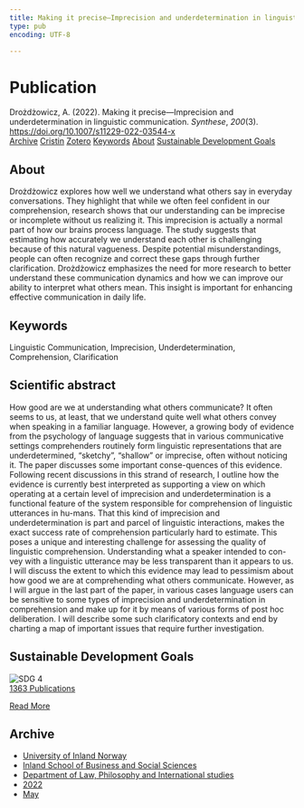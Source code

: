 ```yaml
---
title: Making it precise—Imprecision and underdetermination in linguistic communication
type: pub
encoding: UTF-8

---
```

<h1>Publication</h1>
<article id="csl-bib-container-RGEH34NW" class="csl-bib-container">
  <div class="csl-bib-body"> <div class="csl-entry">Drożdżowicz, A. (2022). Making it precise—Imprecision and underdetermination in linguistic communication. <i>Synthese</i>, <i>200</i>(3). <a href="https://doi.org/10.1007/s11229-022-03544-x">https://doi.org/10.1007/s11229-022-03544-x</a></div> </div>
  <div class="csl-bib-buttons">
    <a href="#taxonomy-article-RGEH34NW" alt="archive" class="csl-bib-button">Archive</a>
    <a href="https://app.cristin.no/results/show.jsf?id=2026320" alt="Cristin" class="csl-bib-button">Cristin</a>
    <a href="http://zotero.org/groups/5881554/items/RGEH34NW" alt="Zotero" class="csl-bib-button">Zotero</a>
    <a href="#keywords-article-RGEH34NW" alt="keywords" class="csl-bib-button">Keywords</a>
    <a href="#about-article-RGEH34NW" alt="about_pub" class="csl-bib-button">About</a>
    <a href="#sdg-article-RGEH34NW" alt="sdg" class="csl-bib-button">Sustainable Development Goals</a>
  </div>
  <div id="csl-bib-meta-container-RGEH34NW"></div>
</article>
<div id="csl-bib-meta-RGEH34NW" class="csl-bib-meta">
  <article id="about-article-RGEH34NW" class="about_pub-article">
    <h1>About</h1>
    Drożdżowicz explores how well we understand what others say in everyday conversations. They highlight that while we often feel confident in our comprehension, research shows that our understanding can be imprecise or incomplete without us realizing it. This imprecision is actually a normal part of how our brains process language. The study suggests that estimating how accurately we understand each other is challenging because of this natural vagueness. Despite potential misunderstandings, people can often recognize and correct these gaps through further clarification. Drożdżowicz emphasizes the need for more research to better understand these communication dynamics and how we can improve our ability to interpret what others mean. This insight is important for enhancing effective communication in daily life.
  </article>
  <article id="keywords-article-RGEH34NW" class="keywords-article">
    <h1>Keywords</h1>
    Linguistic Communication, Imprecision, Underdetermination, Comprehension, Clarification
  </article>
  <article id="abstract-article-RGEH34NW" class="abstract-article">
    <h1>Scientific abstract</h1>
    How  good  are  we  at  understanding  what  others  communicate?  It  often  seems  to  us,  at  least,  that  we  understand  quite  well  what  others  convey  when  speaking  in  a  familiar  language.  However,  a  growing  body  of  evidence  from  the  psychology  of  language suggests that in various communicative settings comprehenders routinely form  linguistic  representations  that  are  underdetermined,  “sketchy”,  “shallow”  or  imprecise,  often  without  noticing  it.  The  paper  discusses  some  important  conse-quences  of  this  evidence.  Following  recent  discussions  in  this  strand  of  research,  I  outline how the evidence is currently best interpreted as supporting a view on which operating  at  a  certain  level  of  imprecision  and  underdetermination  is  a  functional feature of the system responsible for comprehension of linguistic utterances in hu-mans.  That  this  kind  of  imprecision  and  underdetermination  is  part  and  parcel  of  linguistic  interactions,  makes  the  exact  success  rate  of  comprehension  particularly  hard  to  estimate.  This  poses  a  unique  and  interesting  challenge  for  assessing  the  quality of linguistic comprehension. Understanding what a speaker intended to con-vey  with  a  linguistic  utterance  may  be  less  transparent  than  it  appears  to  us.  I  will  discuss  the  extent  to  which  this  evidence  may  lead  to  pessimism  about  how  good  we  are  at  comprehending  what  others  communicate.  However,  as  I  will  argue  in  the last part of the paper, in various cases language users can be sensitive to some types  of  imprecision  and  underdetermination  in  comprehension  and  make  up  for  it  by  means  of  various  forms  of  post  hoc  deliberation.  I  will  describe  some  such  clarificatory  contexts  and  end  by  charting  a  map  of  important  issues  that  require  further  investigation.
  </article>
  <article id="sdg-article-RGEH34NW" class="sdg-article">
    <h1>Sustainable Development Goals</h1>
    <div class="sdg-container"><div id="sdg4" class="sdg">
        <img src="{{< params subfolder >}}images/sdg/sdg04_en.png" class="image" alt="SDG 4">
        <div class="sdg-overlay">
          <a href="{{< params subfolder >}}en/archive/?sdg=4#archive" class="sdg-publication-count"><span>1363</span> Publications</a>
          <p><a href="https://sdgs.un.org/goals/goal4" class="sdg-read-more">Read More</a></p>
        </div>
      </div></div>
  </article>
  <article id="taxonomy-article-RGEH34NW" class="taxonomy-article">
    <h1>Archive</h1>
    <ul>
      <li><a href="{{< params subfolder >}}en/archive/?key=3DCRN523">University of Inland Norway</a></li>
      <li><a href="{{< params subfolder >}}en/archive/?key=DU8Q9LN9">Inland School of Business and Social Sciences</a></li>
      <li><a href="{{< params subfolder >}}en/archive/?key=ITYAG68H">Department of Law, Philosophy and International studies</a></li>
      <li><a href="{{< params subfolder >}}en/archive/?key=B7XWRJNE">2022</a></li>
      <li><a href="{{< params subfolder >}}en/archive/?key=BYAJL8WL">May</a></li>
    </ul>
  </article>
</div>
